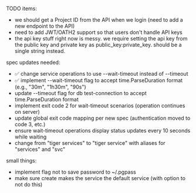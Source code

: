 TODO items:
- we should get a Project ID from the API when we login (need to add a new endpoint to the API)
- need to add JWT/OATH2 support so that users don't handle API keys
- the api key stuff right now is messy. we require setting the api key from the public key and private key as public_key:private_key. should be a single string instead.


spec updates needed:
 - ✅ change service operations to use --wait-timeout instead of --timeout
 - ✅ implement --wait-timeout flag to accept time.ParseDuration format (e.g., "30m", "1h30m", "90s")
 - update --timeout flag for db test-connection to accept time.ParseDuration format 
 - implement exit code 2 for wait-timeout scenarios (operation continues on server)
 - update global exit code mapping per new spec (authentication moved to code 3, etc.)
 - ensure wait-timeout operations display status updates every 10 seconds while waiting
 - change from "tiger services" to "tiger service" with aliases for "services" and "svc"

small things:
 - implement flag not to save password to ~/.pgpass
 - make sure create makes the service the default service (with option to not do this)